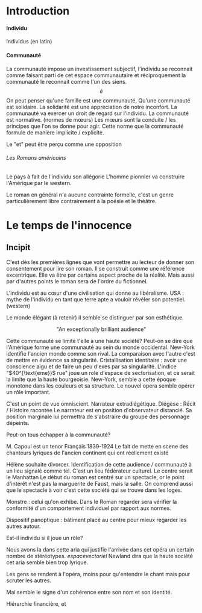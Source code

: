 # Introduction
#### Individu
Individus (en latin)

#### Communauté
La communauté impose un investissement subjectif, l'individu se reconnait comme faisant parti de cet espace communautaire et réciproquement la communauté le reconnait comme l'un des siens. 
$$\dot{e}$$
On peut penser qu'une famille est une communauté, 
Qu'une communauté est solidaire.
La solidarité est une appréciation de notre inconfort. 
La communauté va exercer un droit de regard sur l'individu. 
La communauté est normative. (normes de mœurs)
Les mœurs sont la conduite / les principes que l'on se donne pour agir. 
Cette norme que la communauté formule de manière implicite / explicite. 

Le "et" peut être perçu comme une opposition 

###### Les Romans américains
Le pays à fait de l'individu son allégorie
L'homme pionnier va construire l'Amérique par le western. 

Le roman en général n'a aucune contrainte formelle, c'est un genre particulièrement libre contrairement à la poésie et le théâtre. 


# Le temps de l'innocence
## Incipit
C'est dès les premières lignes que vont permettre au lecteur de donner son consentement pour lire son roman.
Il se construit comme une référence excentrique. 
Elle va être par certains aspect proche de la réalité. 
Mais aussi par d'autres points le roman sera de l'ordre du fictionnel. 

L'individu est au cœur d'une civilisation qui donne au libéralisme. 
USA : mythe de l'individu en tant que terre apte a vouloir révéler son potentiel. (western)

Le monde élégant (à retenir) il semble se distinguer par son esthétique. 
<p align="center">"An exceptionally brilliant audience"</p>
Cette communauté se limite t'elle à une haute société? 
Peut-on se dire que l'Amérique forme une communauté au sein du monde occidental. 
New-York identifie l'ancien monde comme son rival. 
La comparaison avec l'autre c'est de mettre en évidence sa singularité. 
Cristallisation identitaire : avoir une conscience aigu et de faire un peu d'exes par sa singularité. 
L'indice "$40^{\text{eme}}$ rue" joue un role d'espace de sectorisation, et ce serait la limite que la haute bourgeoisie. 
New-York, semble a cette époque monotone dans les couleurs et sa structure. 
Le nouvel opera semble opérer un rôle important.

C'est un point de vue omniscient. 
Narrateur extradiégétique. 
Diégèse : Récit / Histoire racontée
Le narrateur est en position d'observateur distancié. 
Sa position marginale lui permettra de s'abstraire du groupe des personnage dépeints. 

Peut-on tous échapper à la communauté? 

M. Capoul est un tenor Français 1839-1924 
Le fait de mette en scene des chanteurs lyriques de l'ancien continent qui ont réellement existé

Hélène souhaite divorcer. 
Identification de cette audience / communauté à un lieu signalé comme tel. 
C'est un lieu fédérateur culturel. 
Le centre serait le Manhattan
Le début du roman est centré sur un spectacle, or le point d'intérêt n'est pas la marguerite de Faust, mais la salle. On comprend aussi que le spectacle à voir c'est cette société qui se trouve dans les loges.

Monstre : celui qu'on exhibe. 
Dans le Roman regarder sera vérifier la conformité d'un comportement individuel par rapport aux normes.

Dispositif panoptique : bâtiment placé au centre pour mieux regarder les autres autour. 

Est-il individu si il joue un rôle?

Nous avons la dans cette aria qui justifie l'arrivée dans cet opéra un certain nombre de stéréotypes. $espace vectoriel$
Newland dira que la haute société cet aria semble bien trop lyrique. 

Les gens se rendent à l'opéra, moins pour qu'entendre le chant mais pour scruter les autres. 

Mai semble le signe d'un cohérence entre son nom et son identité. 

Hiérarchie financière, et 